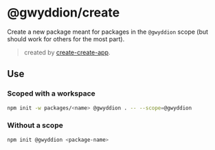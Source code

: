 # @gwyddion/create

Create a new package meant for packages in the `@gwyddion` scope (but should work for others for the most part).

> created by [create-create-app](https://github.com/uetchy/create-create-app).

## Use

### Scoped with a workspace

```bash
npm init -w packages/<name> @gwyddion . -- --scope=@gwyddion
```

### Without a scope

```bash
npm init @gwyddion <package-name>
```
